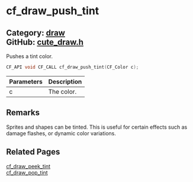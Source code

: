 [](../header.md ':include')

# cf_draw_push_tint

Category: [draw](/api_reference?id=draw)  
GitHub: [cute_draw.h](https://github.com/RandyGaul/cute_framework/blob/master/include/cute_draw.h)  
---

Pushes a tint color.

```cpp
CF_API void CF_CALL cf_draw_push_tint(CF_Color c);
```

Parameters | Description
--- | ---
c | The color.

## Remarks

Sprites and shapes can be tinted. This is useful for certain effects such as damage flashes, or
dynamic color variations.

## Related Pages

[cf_draw_peek_tint](/draw/cf_draw_peek_tint.md)  
[cf_draw_pop_tint](/draw/cf_draw_pop_tint.md)  
